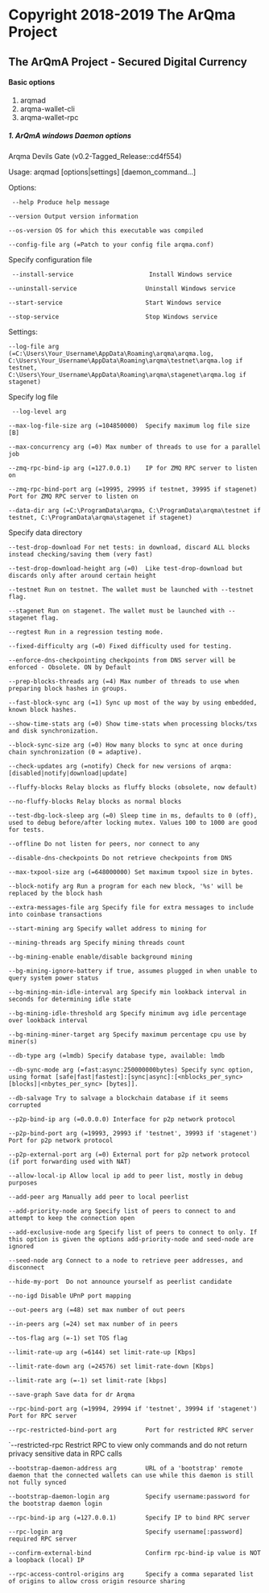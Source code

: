 # **Copyright 2018-2019 The ArQma Project**

## The ArQmA Project - Secured Digital Currency

#### Basic options
1. arqmad
2. arqma-wallet-cli
3. arqma-wallet-rpc

#####  1. ArQmA windows Daemon options
Arqma Devils Gate (v0.2-Tagged_Release::cd4f554)

Usage: arqmad [options|settings] [daemon_command...]

Options:

` --help Produce help message`

`--version Output version information`

`--os-version OS for which this executable was compiled`

`--config-file arg (=Patch to your config file arqma.conf)`

Specify configuration file

` --install-service                     Install Windows service`

`--uninstall-service                   Uninstall Windows service`

`--start-service                       Start Windows service`

`--stop-service                        Stop Windows service`

Settings:

`--log-file arg (=C:\Users\Your_Username\AppData\Roaming\arqma\arqma.log, C:\Users\Your_Username\AppData\Roaming\arqma\testnet\arqma.log if testnet, C:\Users\Your_Username\AppData\Roaming\arqma\stagenet\arqma.log if stagenet)`

Specify log file

` --log-level arg`

`--max-log-file-size arg (=104850000)  Specify maximum log file size [B]`

`--max-concurrency arg (=0) Max number of threads to use for a parallel job`

`--zmq-rpc-bind-ip arg (=127.0.0.1)    IP for ZMQ RPC server to listen on`

`--zmq-rpc-bind-port arg (=19995, 29995 if testnet, 39995 if stagenet) Port for ZMQ RPC
server to listen on`

 `--data-dir arg (=C:\ProgramData\arqma, C:\ProgramData\arqma\testnet if testnet, C:\ProgramData\arqma\stagenet if stagenet)`

Specify data directory

`--test-drop-download For net tests: in download, discard ALL blocks instead checking/saving them (very fast)`

`--test-drop-download-height arg (=0)  Like test-drop-download but discards only after around certain height`

`--testnet Run on testnet. The wallet must be launched with --testnet flag.`

`--stagenet Run on stagenet. The wallet must be launched with --stagenet flag.`

`--regtest Run in a regression testing mode.`

`--fixed-difficulty arg (=0) Fixed difficulty used for testing.`

`--enforce-dns-checkpointing checkpoints from DNS server will be enforced - Obsolete. ON by Default`

`--prep-blocks-threads arg (=4) Max number of threads to use when preparing block hashes in groups.`

`--fast-block-sync arg (=1) Sync up most of the way by using embedded, known block hashes.`

`--show-time-stats arg (=0) Show time-stats when processing blocks/txs and disk
synchronization.`

`--block-sync-size arg (=0) How many blocks to sync at once during chain synchronization (0 = adaptive).`

`--check-updates arg (=notify) Check for new versions of arqma:[disabled|notify|download|update]`

`--fluffy-blocks Relay blocks as fluffy blocks (obsolete, now default)`

`--no-fluffy-blocks Relay blocks as normal blocks`

`--test-dbg-lock-sleep arg (=0) Sleep time in ms, defaults to 0 (off), used to debug before/after locking mutex. Values 100 to 1000 are good for tests.`

`--offline Do not listen for peers, nor connect to any`

`--disable-dns-checkpoints Do not retrieve checkpoints from DNS`

`--max-txpool-size arg (=648000000) Set maximum txpool size in bytes.`

`--block-notify arg Run a program for each new block, '%s' will be replaced by the block hash`

`--extra-messages-file arg Specify file for extra messages to include into coinbase transactions`

`--start-mining arg Specify wallet address to mining for`

`--mining-threads arg Specify mining threads count`

`--bg-mining-enable enable/disable background mining`

`--bg-mining-ignore-battery if true, assumes plugged in when unable to query system power status`

`--bg-mining-min-idle-interval arg Specify min lookback interval in seconds for determining idle state`

`--bg-mining-idle-threshold arg Specify minimum avg idle percentage over lookback interval`

`--bg-mining-miner-target arg Specify maximum percentage cpu use by miner(s)`

`--db-type arg (=lmdb) Specify database type, available: lmdb`

`--db-sync-mode arg (=fast:async:250000000bytes) Specify sync option, using format [safe|fast|fastest]:[sync|async]:[<nblocks_per_sync>[blocks]|<nbytes_per_sync> [bytes]].`

`--db-salvage Try to salvage a blockchain database if it seems corrupted`

`--p2p-bind-ip arg (=0.0.0.0) Interface for p2p network protocol`

`--p2p-bind-port arg (=19993, 29993 if 'testnet', 39993 if 'stagenet') Port for p2p network protocol`

`--p2p-external-port arg (=0) External port for p2p network protocol (if port forwarding used with NAT)`

`--allow-local-ip Allow local ip add to peer list, mostly in debug purposes`

`--add-peer arg Manually add peer to local peerlist`

`--add-priority-node arg Specify list of peers to connect to and attempt to keep the connection open`

`--add-exclusive-node arg Specify list of peers to connect to only. If this option is given the options add-priority-node and seed-node are ignored`

`--seed-node arg Connect to a node to retrieve peer addresses, and disconnect`

`--hide-my-port  Do not announce yourself as peerlist candidate`

`--no-igd Disable UPnP port mapping`

`--out-peers arg (=48) set max number of out peers`

`--in-peers arg (=24) set max number of in peers`

`--tos-flag arg (=-1) set TOS flag`

`--limit-rate-up arg (=6144) set limit-rate-up [Kbps]`

`--limit-rate-down arg (=24576) set limit-rate-down [Kbps]`

`--limit-rate arg (=-1) set limit-rate [kbps]`

`--save-graph Save data for dr Arqma`

`--rpc-bind-port arg (=19994, 29994 if 'testnet', 39994 if 'stagenet') Port for RPC server`

`--rpc-restricted-bind-port arg        Port for restricted RPC server`

`--restricted-rpc                      Restrict RPC to view only commands and do not return
privacy sensitive data in RPC calls

 `--bootstrap-daemon-address arg        URL of a 'bootstrap' remote daemon that the connected wallets can use while this daemon is still not fully synced`

`--bootstrap-daemon-login arg          Specify username:password for the bootstrap daemon login`

`--rpc-bind-ip arg (=127.0.0.1)        Specify IP to bind RPC server`

`--rpc-login arg                       Specify username[:password] required RPC server`

`--confirm-external-bind               Confirm rpc-bind-ip value is NOT a loopback (local) IP`

`--rpc-access-control-origins arg      Specify a comma separated list of origins to allow cross origin resource sharing`

